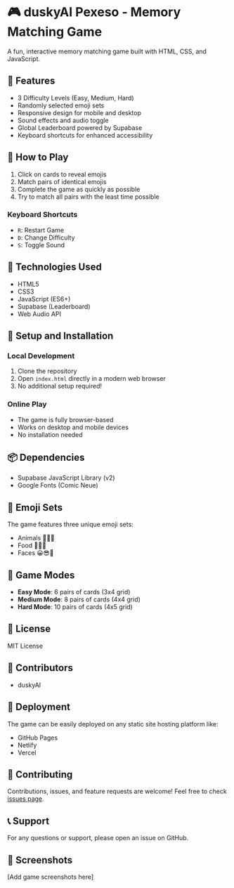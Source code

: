 # 🎮 duskyAI Pexeso - Memory Matching Game

A fun, interactive memory matching game built with HTML, CSS, and JavaScript.

## 🌟 Features

- 3 Difficulty Levels (Easy, Medium, Hard)
- Randomly selected emoji sets
- Responsive design for mobile and desktop
- Sound effects and audio toggle
- Global Leaderboard powered by Supabase
- Keyboard shortcuts for enhanced accessibility

## 🎲 How to Play

1. Click on cards to reveal emojis
2. Match pairs of identical emojis
3. Complete the game as quickly as possible
4. Try to match all pairs with the least time possible

### Keyboard Shortcuts
- `R`: Restart Game
- `D`: Change Difficulty
- `S`: Toggle Sound

## 🚀 Technologies Used

- HTML5
- CSS3
- JavaScript (ES6+)
- Supabase (Leaderboard)
- Web Audio API

## 🔧 Setup and Installation

### Local Development
1. Clone the repository
2. Open `index.html` directly in a modern web browser
3. No additional setup required!

### Online Play
- The game is fully browser-based
- Works on desktop and mobile devices
- No installation needed

## 📦 Dependencies

- Supabase JavaScript Library (v2)
- Google Fonts (Comic Neue)

## 🌈 Emoji Sets

The game features three unique emoji sets:
- Animals 🐶🐱🐭
- Food 🍎🍌🍕
- Faces 😀😎🤩

## 🎨 Game Modes

- **Easy Mode**: 6 pairs of cards (3x4 grid)
- **Medium Mode**: 8 pairs of cards (4x4 grid)
- **Hard Mode**: 10 pairs of cards (4x5 grid)

## 📝 License

MIT License

## 👥 Contributors

- duskyAI

## 🚀 Deployment

The game can be easily deployed on any static site hosting platform like:
- GitHub Pages
- Netlify
- Vercel

## 🤝 Contributing

Contributions, issues, and feature requests are welcome!
Feel free to check [issues page](https://github.com/yourusername/pexeso/issues).

## 📞 Support

For any questions or support, please open an issue on GitHub.

## 🎨 Screenshots

[Add game screenshots here] 